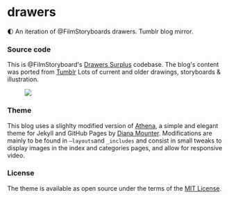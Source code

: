 # drawers
:first_quarter_moon: An iteration of @FilmStoryboards drawers. Tumblr blog mirror.

### Source code
This is @FilmStoryboard's [Drawers Surplus](https://film-storyboards.be "Drawers Surplus") codebase. The blog's content was ported from [Tumblr](https://film-storyboards.tumblr.com) Lots of current and older drawings, storyboards & illustration.

<figure>
<a href="https://film-storyboards.be"><img src="https://film-storyboards.be/images/picture_mrjat5oEsJ1s6ptp7o1_400.gif"/></a>
</figure>

### Theme
This blog uses a slighlty modified version of [Athena](https://github.com/broccolini/athena), a simple and elegant theme for Jekyll and GitHub Pages by [Diana Mounter](http://broccolini.net). Modifications are mainly to be found in `—layouts`and `_includes` and consist in small tweaks to display images in the index and categories pages, and allow for responsive video. 

### License
The theme is available as open source under the terms of the [MIT License](https://opensource.org/licenses/MIT).
